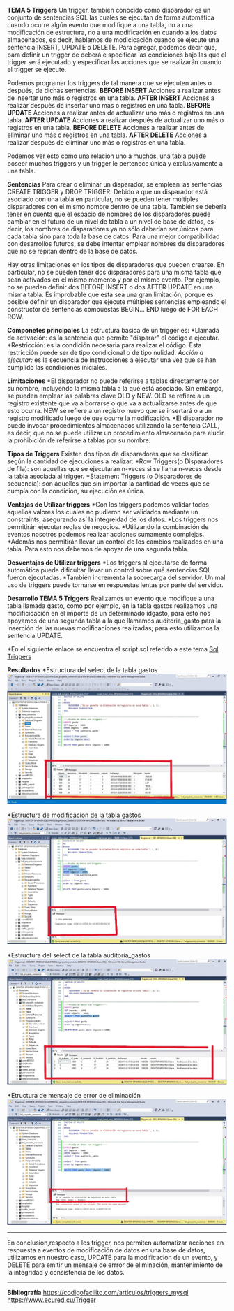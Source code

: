 **TEMA 5 Triggers**
Un trigger, también conocido como disparador es un conjunto de sentencias SQL las cuales se ejecutan de forma automática cuando ocurre algún evento que modifique a una tabla, no a una modificación de estructura, no a una modificación en cuando a los datos almacenados, es decir, hablamos de modicicación cuando se ejecute una sentencia INSERT, UPDATE o DELETE. Para agregar, podemos decir que, para definir un trigger de deberá e specificar las condiciones bajo las que el trigger será ejecutado y especificar las acciones que se realizarán cuando el trigger se ejecute.

Podemos programar los triggers de tal manera que se ejecuten antes o después, de dichas sentencias.
**BEFORE INSERT** Acciones a realizar antes de insertar uno más o registros en una tabla.
**AFTER INSERT** Acciones a realizar después de insertar uno más o registros en una tabla.
**BEFORE UPDATE** Acciones a realizar antes de actualizar uno más o registros en una tabla.
**AFTER UPDATE** Acciones a realizar después de actualizar uno más o registros en una tabla.
**BEFORE DELETE** Acciones a realizar antes de eliminar uno más o registros en una tabla.
**AFTER DELETE** Acciones a realizar después de eliminar uno más o registros en una tabla.

Podemos ver esto como una relación uno a muchos, una tabla puede poseer muchos triggers y un trigger le pertenece única y exclusivamente a una tabla.

**Sentencias**
Para crear o eliminar un disparador, se emplean las sentencias CREATE TRIGGER y DROP TRIGGER.
Debido a que un disparador está asociado con una tabla en particular, no se pueden tener múltiples disparadores con el mismo nombre dentro de una tabla. También se debería tener en cuenta que el espacio de nombres de los disparadores puede cambiar en el futuro de un nivel de tabla a un nivel de base de datos, es decir, los nombres de disparadores ya no sólo deberían ser únicos para cada tabla sino para toda la base de datos. Para una mejor compatibilidad con desarrollos futuros, se debe intentar emplear nombres de disparadores que no se repitan dentro de la base de datos.

Hay otras limitaciones en los tipos de disparadores que pueden crearse. En particular, no se pueden tener dos disparadores para una misma tabla que sean activados en el mismo momento y por el mismo evento. Por ejemplo, no se pueden definir dos BEFORE INSERT o dos AFTER UPDATE en una misma tabla. Es improbable que esta sea una gran limitación, porque es posible definir un disparador que ejecute múltiples sentencias empleando el constructor de sentencias compuestas BEGIN... END luego de FOR EACH ROW.

**Componetes principales**
La estructura básica de un trigger es:
*Llamada de activación: es la sentencia que permite "disparar" el código a ejecutar.
*Restricción: es la condición necesaria para realizar el código. Esta restricción puede ser de tipo condicional o de tipo nulidad.
*Acción a ejecutar:* es la secuencia de instrucciones a ejecutar una vez que se han cumplido las condiciones iniciales.

**Limitaciones**
*El disparador no puede referirse a tablas directamente por su nombre, incluyendo la misma tabla a la que está asociado. Sin embargo, se pueden emplear las palabras clave OLD y NEW. OLD se refiere a un registro existente que va a borrarse o que va a actualizarse antes de que esto ocurra. NEW se refiere a un registro nuevo que se insertará o a un registro modificado luego de que ocurre la modificación.
*El disparador no puede invocar procedimientos almacenados utilizando la sentencia CALL, es decir, que no se puede utilizar un procedimiento almacenado para eludir la prohibición de referirse a tablas por su nombre.

**Tipos de Triggers**
Existen dos tipos de disparadores que se clasifican según la cantidad de ejecuciones a realizar:
*Row Triggers(o Disparadores de fila): son aquellas que se ejecutaran n-veces si se llama n-veces desde la tabla asociada al trigger.
*Statement Triggers (o Disparadores de secuencia): son áquellos que sin importar la cantidad de veces que se cumpla con la condición, su ejecución es única.

**Ventajas de Utilizar triggers**
*Con los triggers podemos validar todos aquellos valores los cuales no pudieron ser validados mediante un constraints, asegurando así la integreidad de los datos.
*Los triggers nos permitirán ejecutar reglas de negocios.
*Utilizando la combinación de eventos nosotros podemos realizar acciones sumamente complejas.
*Además nos permitirán llevar un control de los cambios realizados en una tabla. Para esto nos debemos de apoyar de una segunda tabla.

**Desventajas de Utilizar triggers**
*Los triggers al ejecutarse de forma automática puede dificultar llevar un control sobre qué sentencias SQL fueron ejecutadas.
*También incrementa la sobrecarga del servidor. Un mal uso de triggers puede tornarse en respuestas lentas por parte del servidor.

**Desarrollo TEMA 5 Triggers**
Realizamos un evento que modifique a una tabla llamada gasto, como por ejemplo, en la tabla gastos realizamos una modificicación en el importe de un determinado idgasto, para esto nos apoyamos de una segunda tabla a la que llamamos auditoria_gasto para la inserción de las nuevas modificaciones realizadas; para esto utilizamos la sentencia UPDATE. 

*En el siguiente enlace se encuentra el script sql referido a este tema
[Sql Triggers](https://github.com/TongaCasla/Proyecto_Consorcio_BaseDatos1/blob/main/script/Triggers/Triggers.sql)

**Resultados**
*Estructura del select de la tabla gastos
![Resultados de los gastos](https://github.com/TongaCasla/Proyecto_Consorcio_BaseDatos1/blob/main/doc/Imagenes%20Triggers/Ejecucion%20tabla%20gasto.JPG)

*Estructura de modificacion de la tabla gastos
![Ejecucion de modificaion](https://github.com/TongaCasla/Proyecto_Consorcio_BaseDatos1/blob/main/doc/Imagenes%20Triggers/Ejecucion%20de%20modificacion.JPG)

*Estructura del select de la tabla auditoria_gastos
![Resultados modificados](https://github.com/TongaCasla/Proyecto_Consorcio_BaseDatos1/blob/main/doc/Imagenes%20Triggers/Resultados%20de%20la%20modificacion.JPG)

*Etructura de mensaje de error de eliminación
![Mensaje de error](https://github.com/TongaCasla/Proyecto_Consorcio_BaseDatos1/blob/main/doc/Imagenes%20Triggers/Mensaje%20de%20error%20de%20eliminacion.JPG)

________________________________________________________________________________________________________________________________________
En conclusion,respecto a los trigger, nos permiten automatizar acciones en respuesta a eventos de modificación de datos en una base de datos, utilizamos en nuestro caso, UPDATE para la modificacion de un evento, y DELETE para emitir un mensaje de errror de eliminación, mantenimiento de la integridad y consistencia de los datos. 
________________________________________________________________________________________________________________________________________

**Bibliografía**
https://codigofacilito.com/articulos/triggers_mysql
https://www.ecured.cu/Trigger 
